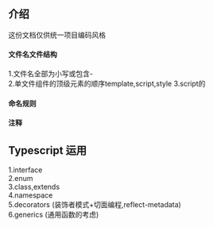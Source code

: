 ## 介绍
   这份文档仅供统一项目编码风格
#### 文件名文件结构 
   1.文件名全部为小写或包含-  
   2.单文件组件的顶级元素的顺序template,script,style
   3.script的

#### 命名规则
#### 注释
## Typescript 运用 
1.interface  
2.enum  
3.class,extends   
4.namespace  
5.decorators (装饰者模式+切面编程,reflect-metadata)  
6.generics (通用函数的考虑)  